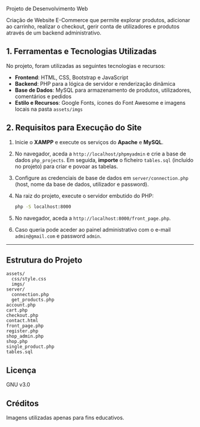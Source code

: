 Projeto de Desenvolvimento Web

Criação de Website E-Commerce que permite explorar produtos, adicionar ao carrinho, realizar o checkout, gerir conta de utilizadores e produtos através de um backend administrativo.

## 1. Ferramentas e Tecnologias Utilizadas
No projeto, foram utilizadas as seguintes tecnologias e recursos:

- **Frontend**: HTML, CSS, Bootstrap e JavaScript
- **Backend**: PHP para a lógica de servidor e renderização dinâmica
- **Base de Dados**: MySQL para armazenamento de produtos, utilizadores, comentários e pedidos
- **Estilo e Recursos**: Google Fonts, ícones do Font Awesome e imagens locais na pasta `assets/imgs`

## 2. Requisitos para Execução do Site
1. Inicie o **XAMPP** e execute os serviços do **Apache** e **MySQL**.
2. No navegador, aceda a `http://localhost/phpmyadmin` e crie a base de dados `php_projects`. Em seguida, **importe** o ficheiro `tables.sql` (incluído no projeto) para criar e povoar as tabelas.
3. Configure as credenciais de base de dados em `server/connection.php` (host, nome da base de dados, utilizador e password).
4. Na raiz do projeto, execute o servidor embutido do PHP:
   ```bash
   php -S localhost:8000
   ```
5. No navegador, aceda a `http://localhost:8000/front_page.php`.
   
7. Caso queria pode aceder ao painel administrativo com o e-mail `admin@gmail.com` e password `admin`.

---

## Estrutura do Projeto
```
assets/
  css/style.css
  imgs/
server/
  connection.php
  get_products.php
account.php
cart.php
checkout.php
contact.html
front_page.php
register.php
shop_admin.php
shop.php
single_product.php
tables.sql
```

## Licença
GNU v3.0

## Créditos
Imagens utilizadas apenas para fins educativos.

